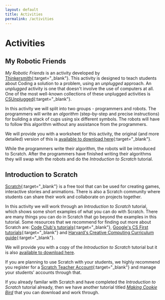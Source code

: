 ```yaml
---
layout: default
title: Activities
permalink: /activities
---
```


# Activities

## My Robotic Friends

*My Robotic Friends* is an activity developed by [Thinkersmith](http://thinkersmith.org/){:target="_blank"}. 
This activity is designed to teach students about Coding a solution to a problem, using an *unplugged* approach. 
An *unplugged* activity is one that doesn't involve the use of computers at all. 
One of the most well-known collections of these unplugged activities is [CSUnplugged](http://csunplugged.com/){:target="_blank"}.

In this activity we will split into two groups - programmers and robots. 
The programmers will write an *algorithm* (step-by-step and precise instructions) for building a stack of cups using six different symbols.
The robots will have to follow this algorithm without any assistance from the programmers.

We will provide you with a worksheet for this activity, the original (and more detailed) version of this is [available to download here](https://csedweek.org/files/CSEDrobotics.pdf){:target="_blank"}.

While the programmers write their algorithm, the robots will be introduced to Scratch. 
After the programmers have finished writing their algorithms they will swap with the robots and do the *Introduction to Scratch* tutorial. 

## Introduction to Scratch

[Scratch](https://scratch.mit.edu){:target="_blank"} is a free tool that can be used for creating games, interactive stories and animations. There is also a Scratch community where students can share their work and collaborate on projects together.

In this activity we will work through an *Introduction to Scratch* tutorial, which shows some short examples of what you can do with Scratch. 
There are many things you can do in Scratch that go beyond the examples in this tutorial.
Some resources that we recommend for finding out more about Scratch are: [Code Club's tutorials](http://projects.codeclubworld.org/en-GB/){:target="_blank"}, [Google's CS First tutorials](https://www.cs-first.com/materials){:target="_blank"} and [Harvard's Creative Computing Curriculum guide](http://scratched.gse.harvard.edu/guide/){:target="_blank"}.

We will provide you with a copy of the *Introduction to Scratch* tutorial but it is also [available to download here](introduction_to_scratch.docx).

If you are planning to use Scratch with your students, we highly recommend you register for a [Scratch Teacher Account](https://scratch.mit.edu/educators/#teacher-accounts){:target="_blank"} and manage your students' accounts through that. 

If you already familar with Scratch and have completed the *Introduction to Scratch* tutorial already, then we have another tutorial titled [*Making Cookie Bird*](making_cookie_bird.docx) that you can download and work through.


